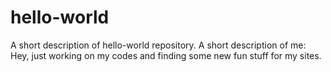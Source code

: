# hello-world
A short description of hello-world repository.
A short description of me: 
Hey, just working on my codes and finding some new fun stuff for my sites.
